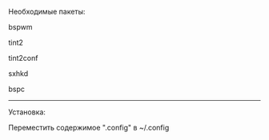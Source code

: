 Необходимые пакеты: 

bspwm

tint2

tint2conf

sxhkd

bspc

-------


Установка: 

Переместить содержимое ".config" в ~/.config
